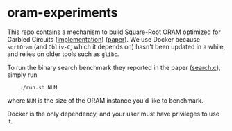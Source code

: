 oram-experiments
================

This repo contains a mechanism to build Square-Root ORAM optimized for Garbled Circuits
([implementation](https://github.com/samee/sqrtOram))
([paper](https://www.cs.umd.edu/~jkatz/papers/sqoram.pdf)).  We use Docker because
`sqrtOram` (and `Obliv-C`, which it depends on) hasn't been updated in a while, and relies
on older tools such as `glibc`.

To run the binary search benchmark they reported in the paper
([search.c](https://github.com/samee/sqrtOram/blob/master/bench/search.c)), simply run
```
    ./run.sh NUM
``` 
where `NUM` is the size of the ORAM instance you'd like to benchmark. 

Docker is the only dependency, and your user must have privileges to use it.
